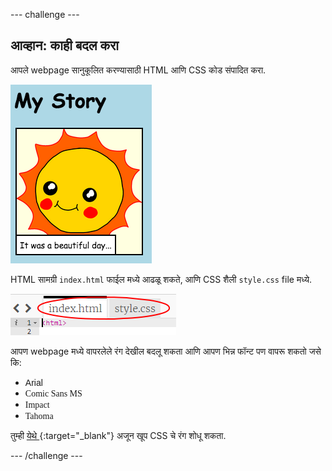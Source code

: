 --- challenge ---

## आव्हान: काही बदल करा

आपले webpage सानुकूलित करण्यासाठी HTML आणि CSS कोड संपादित करा.

![screenshot](images/story-changes.png)

HTML सामग्री `index.html` फाईल मध्ये आढळू शकते, आणि CSS शैली `style.css` file मध्ये.

![screenshot](images/story-files.png)

आपण webpage मध्ये वापरलेले रंग देखील बदलू शकता आणि आपण भिन्न फॉन्ट पण वापरू शकतो जसे कि:

+ <span style="font-family: Arial;">Arial</span>
+ <span style="font-family: Comic Sans MS;">Comic Sans MS</span>
+ <span style="font-family: Impact;">Impact</span>
+ <span style="font-family: Tahoma;">Tahoma</span>

तुम्ही [येथे ](http://jumpto.cc/colours){:target="_blank"} अजून खूप CSS चे रंग शोधू शकता.

--- /challenge ---
